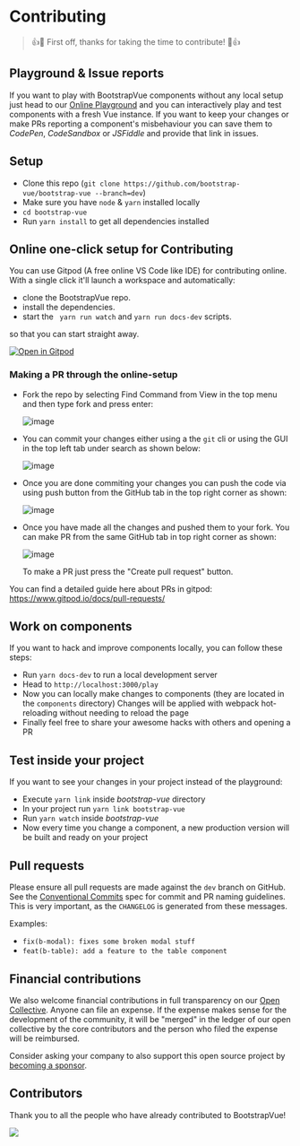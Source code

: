 # Contributing

> 👍🎉 First off, thanks for taking the time to contribute! 🎉👍

## Playground & Issue reports

If you want to play with BootstrapVue components without any local setup just head to our
[Online Playground](https://bootstrap-vue.org/play) and you can interactively play and test
components with a fresh Vue instance. If you want to keep your changes or make PRs reporting a
component's misbehaviour you can save them to _CodePen_, _CodeSandbox_ or _JSFiddle_ and provide
that link in issues.

## Setup

- Clone this repo (`git clone https://github.com/bootstrap-vue/bootstrap-vue --branch=dev`)
- Make sure you have `node` & `yarn` installed locally
- `cd bootstrap-vue`
- Run `yarn install` to get all dependencies installed

## Online one-click setup for Contributing

You can use Gitpod (A free online VS Code like IDE) for contributing online. With a single click it'll launch a workspace and automatically:

- clone the BootstrapVue repo.
- install the dependencies.
- start the ` yarn run watch` and `yarn run docs-dev` scripts.

so that you can start straight away.

[![Open in Gitpod](https://gitpod.io/button/open-in-gitpod.svg)](https://gitpod.io/from-referrer/)

### Making a PR through the online-setup

- Fork the repo by selecting Find Command from View in the top menu and then type fork and press
  enter:

  ![image](https://user-images.githubusercontent.com/46004116/76392493-75727880-6393-11ea-8939-41e6c36477de.png)

- You can commit your changes either using a the `git` cli or using the GUI in the top left tab
  under search as shown below:

  ![image](https://user-images.githubusercontent.com/46004116/76298550-6fb95c00-62db-11ea-9fda-f4e8c0840e69.png)

- Once you are done commiting your changes you can push the code via using push button from the
  GitHub tab in the top right corner as shown:

  ![image](https://user-images.githubusercontent.com/46004116/76299985-c9228a80-62dd-11ea-930c-00eb22156c9e.png)

- Once you have made all the changes and pushed them to your fork. You can make PR from the same
  GitHub tab in top right corner as shown:

  ![image](https://user-images.githubusercontent.com/46004116/76300458-9036e580-62de-11ea-8f24-ebaa664204ce.png)

  To make a PR just press the "Create pull request" button.

You can find a detailed guide here about PRs in gitpod: https://www.gitpod.io/docs/pull-requests/

## Work on components

If you want to hack and improve components locally, you can follow these steps:

- Run `yarn docs-dev` to run a local development server
- Head to `http://localhost:3000/play`
- Now you can locally make changes to components (they are located in the `components` directory)
  Changes will be applied with webpack hot-reloading without needing to reload the page
- Finally feel free to share your awesome hacks with others and opening a PR

## Test inside your project

If you want to see your changes in your project instead of the playground:

- Execute `yarn link` inside _bootstrap-vue_ directory
- In your project run `yarn link bootstrap-vue`
- Run `yarn watch` inside _bootstrap-vue_
- Now every time you change a component, a new production version will be built and ready on your
  project

## Pull requests

Please ensure all pull requests are made against the `dev` branch on GitHub. See the
[Conventional Commits](https://conventionalcommits.org/) spec for commit and PR naming guidelines.
This is very important, as the `CHANGELOG` is generated from these messages.

Examples:

- `fix(b-modal): fixes some broken modal stuff`
- `feat(b-table): add a feature to the table component`

## Financial contributions

We also welcome financial contributions in full transparency on our
[Open Collective](https://opencollective.com/bootstrap-vue). Anyone can file an expense. If the
expense makes sense for the development of the community, it will be "merged" in the ledger of our
open collective by the core contributors and the person who filed the expense will be reimbursed.

Consider asking your company to also support this open source project by
[becoming a sponsor](https://opencollective.com/bootstrap-vue/contribute/).

## Contributors

Thank you to all the people who have already contributed to BootstrapVue!

<div class="p-3 mb-3text-center">
  <a href="https://github.com/bootstrap-vue/bootstrap-vue/graphs/contributors" rel="noopener" class="d-inline-block"><img src="https://opencollective.com/bootstrap-vue/contributors.svg?width=890" class="img-fluid"></a>
</div>

